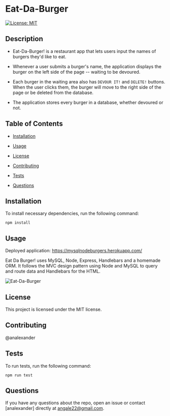 # Eat-Da-Burger

[![License: MIT](https://img.shields.io/badge/License-MIT-yellow.svg)](https://opensource.org/licenses/MIT)

## Description

* Eat-Da-Burger! is a restaurant app that lets users input the names of burgers they'd like to eat.

* Whenever a user submits a burger's name, the application displays the burger on the left side of the page -- waiting to be devoured.

* Each burger in the waiting area also has `DEVOUR IT!` and `DELETE!` buttons. When the user clicks them, the burger will move to the right side of the page or be deleted from the database.

* The application stores every burger in a database, whether devoured or not.

## Table of Contents

* [Installation](#Installation)

* [Usage](#Usage)

* [License](#License)

* [Contributing](#Contributing)

* [Tests](#Tests)

* [Questions](#Questions)

## Installation

To install necessary dependencies, run the following command:
````
npm install
````

## Usage

Deployed application: https://mysqlnodeburgers.herokuapp.com/

Eat Da Burger! uses MySQL, Node, Express, Handlebars and a homemade ORM. It follows the MVC design pattern using Node and MySQL to query and route data and Handlebars for the HTML.

![Eat-Da-Burger](public/assets/img/Eat-Da-Burger.gif)

## License

This project is licensed under the MIT license.

## Contributing

@analexander

## Tests

To run tests, run the following command:
````
npm run test
````

## Questions

If you have any questions about the repo, open an issue or contact [analexander] directly at angale22@gmail.com.